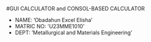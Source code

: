 #GUI CALCULATOR and CONSOL-BASED CALCULATOR

- NAME: ’Obadahun Excel Elisha’
- MATRIC NO: 'U23MME1010'
- DEPT: ’Metallurgical and Materials Engineering’
